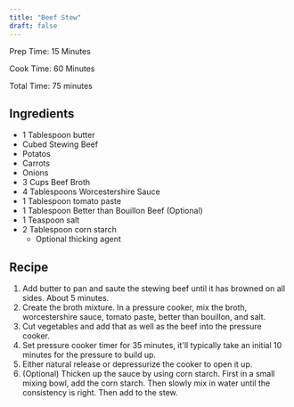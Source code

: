 ```yaml
---
title: "Beef Stew"
draft: false
---
```


Prep Time: 15 Minutes

Cook Time: 60 Minutes

Total Time: 75 minutes

## Ingredients

- 1 Tablespoon butter
- Cubed Stewing Beef
- Potatos
- Carrots
- Onions
- 3 Cups Beef Broth
- 4 Tablespoons Worcestershire Sauce
- 1 Tablespoon tomato paste
- 1 Tablespoon Better than Bouillon Beef (Optional)
- 1 Teaspoon salt
- 2 Tablespoon corn starch
    * Optional thicking agent

## Recipe

1. Add butter to pan and saute the stewing beef until it has browned on all sides. About 5 minutes.
2. Create the broth mixture. In a pressure cooker, mix the broth, worcestershire sauce, tomato paste, better than bouillon, and salt.
3. Cut vegetables and add that as well as the beef into the pressure cooker.
4. Set pressure cooker timer for 35 minutes, it'll typically take an initial 10 minutes for the pressure to build up.
5. Either natural release or depressurize the cooker to open it up.
6. (Optional) Thicken up the sauce by using corn starch. First in a small mixing bowl, add the corn starch. Then slowly mix in water until the consistency is right. Then add to the stew.